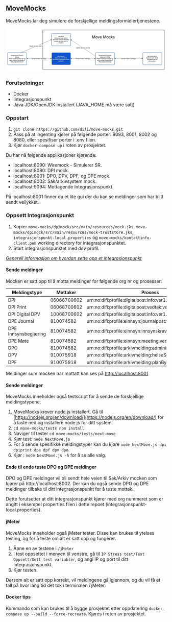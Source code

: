 ## MoveMocks

MoveMocks lar deg simulere de forskjellige meldingsformidlertjenestene.

![alt text](images/Mock.jpg "Container diagram")


### Forutsetninger

* Docker
* Integrasjonspunkt
* Java JDK/OpenJDK installert (JAVA_HOME må være satt)


### Oppstart

1. ``` git clone https://github.com/difi/move-mocks.git ```
2. Pass på at ingenting kjører på følgende porter: 9093, 8001, 8002 og 8080, eller spesifiser porter i .env filen.
3. Kjør ``` docker-compose up ``` i roten av prosjektet. 

Du har nå følgende applikasjoner kjørende:

* localhost:8090: Wiremock - Simulerer SR.
* localhost:8080: DPI mock.
* localhost:8001: DPO, DPV, DPF, og DPE mock.
* localhost:8002: Sak/arkivsystem mock.
* localhost:9094: Mottagende Integrasjonspunkt.

På localhost:8001 finner du et lite gui der du kan se meldinger som har blitt sendt vellykket.


### Oppsett Integrasjonspunkt

1. Kopier ```move-mocks/dpimock/src/main/resources/mock.jks```, ```move-mocks/dpimock/src/main/resources/mock-truststore.jks```, ```integrasjonspunkt-local.properties``` og ```move-mocks/kontaktinfo-client.pem``` working directory for integrasjonspunktet.
2. Start integrasjonspunktet med *dev* profil.  

[*Generell informasjon om hvordan sette opp et integrasjonspunkt*](https://difi.github.io/felleslosninger/eformidling_download_ip.html)

#### Sende meldinger

Mocken er satt opp til å motta meldinger for følgende org nr og prosesser:

| Meldingstype         | Mottaker    | Prosess                                                     | Dokumenttype                                 |
|----------------------|-------------|-------------------------------------------------------------|----------------------------------------------|
| DPI                  | 06068700602 | urn:no:difi:profile:digitalpost:info:ver1.0                 | urn:no:difi:digitalpost:xsd:digital::digital |
| DPI Print            | 06068700602 | urn:no:difi:profile:digitalpost:vedtak:ver1.0               | urn:no:difi:digitalpost:xsd:fysisk::print    |
| DPI Digital DPV      | 10068700602 | urn:no:difi:profile:digitalpost:info:ver1.0	               | urn:no:difi:digitalpost:xsd:digital::digital_dpv |
| DPE Journal          | 810074582   | urn:no:difi:profile:einnsyn:journalpost:ver1.0              | urn:no:difi:einnsyn:xsd::publisering         |
| DPE Innsynsbegjæring | 810074582   | urn:no:difi:profile:einnsyn:innsynskrav:ver1.0              | urn:no:difi:einnsyn:xsd::innsynskrav         |
| DPE Møte             | 810074582   | urn:no:difi:profile:einnsyn:meeting:ver1.0                  | urn:no:difi:einnsyn:xsd::publisering         |
| DPO                  | 810074582   | urn:no:difi:profile:arkivmelding:administrasjon:ver1.0      | urn:no:difi:arkivmelding:xsd::arkivmelding   |
| DPV                  | 910075918   | urn:no:difi:profile:arkivmelding:helseSosialOgOmsorg:ver1.0 | urn:no:difi:arkivmelding:xsd::arkivmelding   |
| DPF                  | 910075918   | urn:no:difi:profile:arkivmelding:planByggOgGeodata:ver1.0   | urn:no:difi:arkivmelding:xsd::arkivmelding   |

Meldinger som mocken har mottatt kan ses på [http://localhost:8001](http://localhost:8001)


#### Sende meldinger

MoveMocks inneholder også testscript for å sende de forskjellige meldingstypene.

1. MoveMocks krever node.js installert. Gå til [https://nodejs.org/en/download/](https://nodejs.org/en/download/) for å laste ned og installere node js for ditt system.
2. ```cd move-mocks/tests npm install``` 
3. Naviger til tester ```cd move-mocks/tests/next-move```
4. Kjør test: ```node NextMove.js```
5. For å sende spesifikke meldingstyper kan du kjøre ``` node NextMove.js dpi dpiprint dpe dpf dpv dpo ```.
6. Kjør : ```node NextMove.js -h``` for å se alle valg.

#### Ende til ende teste DPO og DPE meldinger

DPO og DPE meldinger vil bli sendt hele veien til Sak/Arkiv mocken som kjører på http://localhost:8002.
Der kan du også sende DPO og DPE meldinger tilbake til ditt integrasjonspunkt for å teste mottak.

Dette forutsetter at ditt integrasjonspunkt kjører med org nummeret som er angitt i eksempel properties filen i dette repoet (integrasjonspunkt-local.properties).

#### jMeter

MoveMocks inneholder også jMeter tester. Disse kan brukes til ytelses testing, og for å teste om alt er satt opp og fungerer.
 
1. Åpne en av testene i ```/jMeter ```
2. I test oppsettet i menyen til venstre, gå til ```IP Stress test/Test Oppsett/Sett test variabler```, og angi IP og port til ditt Integrasjonspunkt.
3. Kjør testen.

Dersom alt er satt opp korrekt, vil meldingene gå igjennom, og du vil få et tall på hvor lang tid det tok i terminalen i jMeter. 

#### Docker tips

Kommando som kan brukes til å bygge prosjektet etter oppdatering ```docker-compose up --build --force-recreate```. Kjøres i roten av prosjektet.